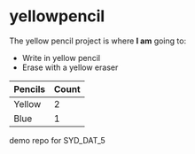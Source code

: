 # yellowpencil
The yellow pencil project is where **I am** going to:

* Write in yellow pencil
* Erase with a yellow eraser

| Pencils | Count    |
| ------- | -------- |
| Yellow  | 2        |
| Blue    | 1        |

demo repo for SYD_DAT_5
